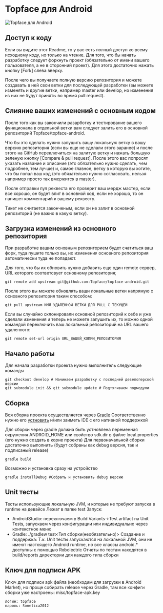 # Topface для Android

![Topface для Android](https://lh5.ggpht.com/IeTGlZNc3b031FWAs609XIgtxrFd8YolpF3n2q5emStxTzcdPgl-1Tjx0I6oARWS4Q=w60)

## Доступ к коду
Если вы видите этот Readme, то у вас есть полный доступ ко всему исходному коду, но только на чтение.
Для того, что бы начать разработку следует форкнуть проект (обязательно от имени вашего пользователя, а не в сторонний проект). Для этого достаточно нажать кнопку [Fork] слева вверху.

После чего вы получаете полную версию репозитория и можете создавать в ней свои ветки для последующей разработки (вы можете изменять и другие ветки, например master или develop, но изменения из них не будут приняты во время pull request).

## Слияние ваших изменений с основным кодом
После того как вы закончили разарботку и тестирование вашего функционала в отдельной ветки вам следует залить его в основной репозиторий Topface/topface-android.

Что бы это сделать нужно запушить вашу локальную ветку в вашу версию репозитория (если вы еще не сделали этого заранее) и после этого на GitHub переключиться на залитую ветку и нажать большую зеленую кнопку [Compare & pull request]. После этого вас попросят указать название и описание (это обязательно нужно сделать, чем подробнее, тем лучше) и, самое главное, ветку в которую вы хотите, что бы попал ваш код (это обязательно нужно согласовать, нельзя например просто так вмержится в master).

После отправки пул реквеста его проверит ваш мердж мастер, если все хорошо, он будет влит в основной код, если не хорошо, то он напишет комментарий к вашему реквесту.

Тикет не считается законченым, если он не залит в основной репозиторий (не важно в какую ветку).

## Загрузка изменений из основного репозитория
При разработке вашим основным репозиторием будет счатиться ваш форк, туда пушите только вы, но изменения основного репозитория автоматически туда не попадают.

Для того, что бы их обновить нужно добавить еще один remote сервер, URL которого соответсвует основному репозитория;

    git remote add upstream git@github.com:Topface/topface-android.git

После этого вы можете обновлять ваши локальные ветки напрямую с основного репозитория таким способом:

    git pull upstream ИМЯ_УДАЛЕННОЙ_ВЕТКИ_ДЛЯ_PULL_С_ТЕКУЩЕЙ


Если вы случайно склонировали основной репозиторий к себе и уже сделали изменения и теперь не можете запушить их, то можно одной командой переключить ваш локальный репозиторий на URL вашего удаленного:

    git remote set-url origin URL_ВАШЕЙ_КОПИИ_РЕПОЗИТОРИЯ

## Начало работы
Для начала разработки проекта нужно выполнитель следующие команды

    git checkout develop # Начинаем разработку с последней девелоперской версии
    git submodule init && git submodule update # Подтягиваем подмодули

## Сборка
Вся сборка проекта осуществляется через [Gradle](http://tools.android.com/tech-docs/new-build-system/user-guide)
Соответственно нужно его [устновить](http://www.gradle.org/downloads) и/или заиметь IDE с его нативной поддержкой

Для сборки через gradle должна быть устновлена переменная окружения ANDROID_HOME или свойство sdk.dir в файле local.properties (его нужно создать в корне проекта)
Для первоначальной сборки достаточно выполнить (будут собраны как debug версия, так и подписаный release) 

    gradle build

Возможно и установка сразу на устройство

    gradle installDebug #Собрать и установить debug версию

## Unit тесты
Тесты использующие локальную JVM, и которые не требуют запуска в runtime на девайсе
Лежат в папке test
Запуск:
- AndroidStudio: переключаем в Build Variants->Test artifact на Unit Tests, запускаем через конфигурации или индивидуально через контекстное меню
- Gradle:
    ./gradlew test<Тип сборки(необязательно)>
Создание и поддержка:
Т.к. Unit тесты запускаются на локальной JVM, они не имеют настоящего Android runtime, но все классы android.* доступны с помощью Robolectric
Отчеты по тестам находятся в build/reports директории для каждого типа сборки

## Ключ для подписи APK
Ключ для подписи apk файла (необходим для загрузки в Android Market), но проще собирать release через Gradle, там все конфиги сборки уже настроены: 
misc/topface-apk.key

    логин: topface
    пароль: Sonetica2012
